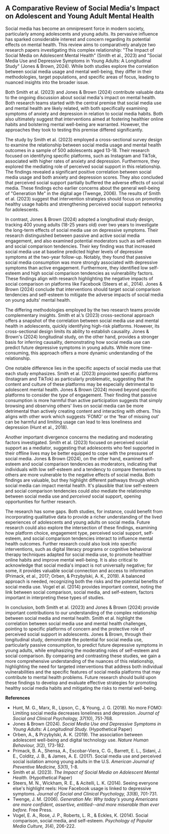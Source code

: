 ## A Comparative Review of Social Media's Impact on Adolescent and Young Adult Mental Health

Social media has become an omnipresent force in modern society, particularly among adolescents and young adults. Its pervasive influence has sparked considerable interest and concern regarding its potential effects on mental health. This review aims to comparatively analyze two research papers investigating this complex relationship: "The Impact of Social Media on Adolescent Mental Health" (Smith et al., 2023) and "Social Media Use and Depressive Symptoms in Young Adults: A Longitudinal Study" (Jones & Brown, 2024). While both studies explore the correlation between social media usage and mental well-being, they differ in their methodologies, target populations, and specific areas of focus, leading to nuanced insights into the broader issue.

Both Smith et al. (2023) and Jones & Brown (2024) contribute valuable data to the ongoing discussion about social media's impact on mental health. Both research teams started with the central premise that social media use and mental health are likely related, with both specifically examining symptoms of anxiety and depression in relation to social media habits. Both also ultimately suggest that interventions aimed at fostering healthier online habits and bolstering mental well-being are warranted. However, the approaches they took to testing this premise differed significantly.

The study by Smith et al. (2023) employed a cross-sectional survey design to examine the relationship between social media usage and mental health outcomes in a sample of 500 adolescents aged 13-18. Their research focused on identifying specific platforms, such as Instagram and TikTok, associated with higher rates of anxiety and depression. Furthermore, they explored the mediating role of perceived social support in this relationship. The findings revealed a significant positive correlation between social media usage and both anxiety and depression scores. They also concluded that perceived social support partially buffered the adverse effects of social media. These findings echo earlier concerns about the general well-being of "Generation Me" in the digital age (Twenge, 2006). The results of Smith et al. (2023) suggest that intervention strategies should focus on promoting healthy usage habits and strengthening perceived social support networks for adolescents.

In contrast, Jones & Brown (2024) adopted a longitudinal study design, tracking 400 young adults (18-25 years old) over two years to investigate the long-term effects of social media use on depressive symptoms. Their research distinguished between passive and active social media engagement, and also examined potential moderators such as self-esteem and social comparison tendencies. Their key finding was that increased social media use at baseline predicted higher levels of depressive symptoms at the two-year follow-up. Notably, they found that passive social media consumption was more strongly associated with depressive symptoms than active engagement. Furthermore, they identified low self-esteem and high social comparison tendencies as vulnerability factors. These findings align with research highlighting the negative impacts of social comparison on platforms like Facebook (Steers et al., 2014). Jones & Brown (2024) conclude that interventions should target social comparison tendencies and self-esteem to mitigate the adverse impacts of social media on young adults' mental health.

The differing methodologies employed by the two research teams provide complementary insights. Smith et al.’s (2023) cross-sectional approach offers a snapshot of the correlation between social media use and mental health in adolescents, quickly identifying high-risk platforms. However, its cross-sectional design limits its ability to establish causality. Jones & Brown's (2024) longitudinal study, on the other hand, provides a stronger basis for inferring causality, demonstrating how social media use can predict future depressive symptoms in young adults. While more time-consuming, this approach offers a more dynamic understanding of the relationship.

One notable difference lies in the specific aspects of social media use that each study emphasizes. Smith et al. (2023) pinpointed specific platforms (Instagram and TikTok) as particularly problematic, suggesting that the content and culture of these platforms may be especially detrimental to adolescent mental health. Jones & Brown (2024) moved beyond specific platforms to consider the *type* of engagement. Their finding that passive consumption is more harmful than active participation suggests that simply browsing and observing others' lives on social media can be more detrimental than actively creating content and interacting with others. This aligns with other work which suggests 'FOMO' or the 'fear of missing out' can be harmful and limiting usage can lead to less loneliness and depression (Hunt et al., 2018).

Another important divergence concerns the mediating and moderating factors investigated. Smith et al. (2023) focused on perceived social support as a mediator, suggesting that adolescents who feel supported in their offline lives may be better equipped to cope with the pressures of social media. Jones & Brown (2024), on the other hand, examined self-esteem and social comparison tendencies as moderators, indicating that individuals with low self-esteem and a tendency to compare themselves to others are more vulnerable to the negative effects of social media. Both findings are valuable, but they highlight different pathways through which social media can impact mental health. It's plausible that low self-esteem and social comparison tendencies could *also* mediate the relationship between social media use and *perceived* social support, opening opportunities for further research.

The research has some gaps. Both studies, for instance, could benefit from incorporating qualitative data to provide a richer understanding of the lived experiences of adolescents and young adults on social media. Future research could also explore the intersection of these findings, examining how platform choice, engagement type, perceived social support, self-esteem, and social comparison tendencies interact to influence mental health outcomes. Further research could also look into specific interventions, such as digital literacy programs or cognitive behavioral therapy techniques adapted for social media use, to promote healthier online habits and improve mental well-being. It is also critical to acknowledge that social media's impact is not universally negative; for some, it provides valuable social connection and access to information (Primack, et al., 2017; Orben, & Przybylski, A. K., 2019). A balanced approach is needed, recognizing both the risks and the potential benefits of social media use. Vogel et al. (2014) provides important context, noting the link between social comparison, social media, and self-esteem, factors important in interpreting these types of studies.

In conclusion, both Smith et al. (2023) and Jones & Brown (2024) provide important contributions to our understanding of the complex relationship between social media and mental health. Smith et al. highlight the correlation between social media use and mental health challenges, pointing to specific platforms of concern and the protective role of perceived social support in adolescents. Jones & Brown, through their longitudinal study, demonstrate the potential for social media use, particularly passive consumption, to predict future depressive symptoms in young adults, while emphasizing the moderating roles of self-esteem and social comparison. By comparing and contrasting these studies, we gain a more comprehensive understanding of the nuances of this relationship, highlighting the need for targeted interventions that address both individual vulnerabilities and the specific features of social media platforms that may contribute to mental health problems. Future research should build upon these findings to develop and evaluate effective strategies for promoting healthy social media habits and mitigating the risks to mental well-being.

**References**

*   Hunt, M. G., Marx, R., Lipson, C., & Young, J. G. (2018). No more FOMO: Limiting social media decreases loneliness and depression. *Journal of Social and Clinical Psychology, 37*(10), 751-768.
*   Jones & Brown (2024). *Social Media Use and Depressive Symptoms in Young Adults: A Longitudinal Study.* (Hypothetical Paper)
*   Orben, A., & Przybylski, A. K. (2019). The association between adolescent well-being and digital technology use. *Nature Human Behaviour, 3*(2), 173-182.
*   Primack, B. A., Shensa, A., Escobar-Viera, C. G., Barrett, E. L., Sidani, J. E., Colditz, J. B., & James, A. E. (2017). Social media use and perceived social isolation among young adults in the U.S. *American Journal of Preventive Medicine, 53*(1), 1-8.
*   Smith et al. (2023). *The Impact of Social Media on Adolescent Mental Health.* (Hypothetical Paper)
*   Steers, M. N., Wickham, R. E., & Acitelli, L. K. (2014). Seeing everyone else's highlight reels: How Facebook usage is linked to depressive symptoms. *Journal of Social and Clinical Psychology, 33*(8), 701-731.
*   Twenge, J. M. (2006). *Generation Me: Why today's young Americans are more confident, assertive, entitled--and more miserable than ever before.* Free Press.
*   Vogel, E. A., Rose, J. P., Roberts, L. R., & Eckles, K. (2014). Social comparison, social media, and self-esteem. *Psychology of Popular Media Culture, 3*(4), 206-222.